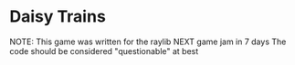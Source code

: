 # Daisy Trains

NOTE: This game was written for the raylib NEXT game jam in 7 days
The code should be considered "questionable" at best
